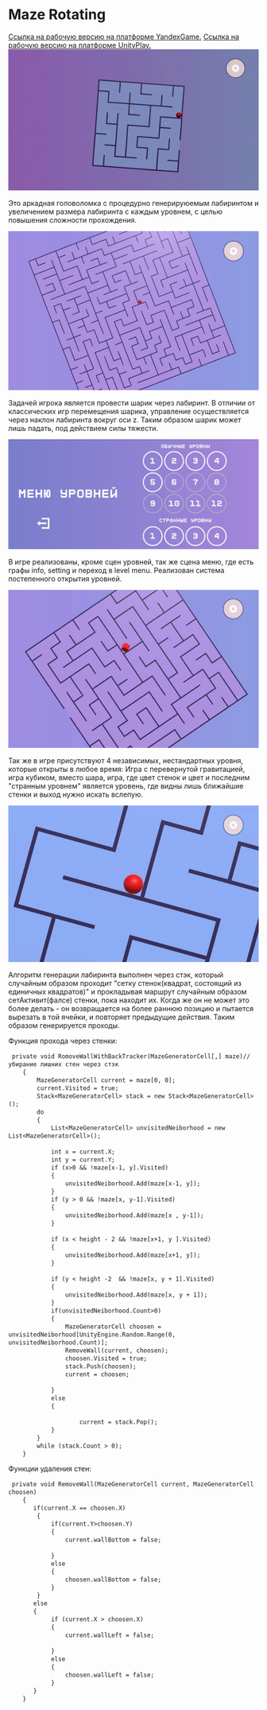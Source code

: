 #         Maze Rotating

[Ссылка на рабочую версию на платформе YandexGame.](https://yandex.ru/games/app/223428?lang=ru)
[Ссылка на рабочую версию на платформе UnityPlay.](https://play.unity.com/mg/other/testbuild_0_0_1)
![Уровень 5](/README_Additional_materials/ezgif.com-optimize.gif) 

Это аркадная головоломка с процедурно генерируюемым лабиринтом и увеличением размера лабиринта с каждым уровнем, с целью повышения сложности прохождения.

![Уровень 10](/README_Additional_materials/MazeRotateLevel10.jpg)

Задачей игрока является провести шарик через лабиринт. В отличии от классических игр перемещения шарика, управление осуществляется через наклон лабиринта вокруг оси z. Таким образом шарик может лишь падать, под действием силы тяжести.

![Уровень 5](/README_Additional_materials/menu.jpg)

В игре реализованы, кроме сцен уровней, так же сцена меню, где есть графы info, setting и переход в level menu. Реализован система постепенного открытия уровней. 

![Уровень 5](/README_Additional_materials/cube.jpg) 

Так же в игре присутствуют 4 независимых, нестандартных уровня, которые открыты в любое время: Игра с перевернутой гравитацией, игра кубиком, вместо шара, игра, где цвет стенок и цвет и последним "странным уровнем" является уровень, где видны лишь ближайшие стенки и выход нужно искать вслепую.

![Уровень 5](/README_Additional_materials/crazyCamera.jpg) 

Алгоритм генерации лабиринта выполнен через стэк, который случайным образом проходит "сетку стенок(квадрат, состоящий из единичных квадратов)" и прокладывая маршрут случайным образом сетАктивит(фалсе) стенки, пока находит их. Когда же он не может это более делать - он возвращается на более раннюю позицию и пытается вырезать в той ячейки, и повторяет предыдущие действия. Таким образом генерируется проходы.

Функция прохода через стенки:
```
 private void RomoveWallWithBackTracker(MazeGeneratorCell[,] maze)//убирание лишних стен через стэк
    {
        MazeGeneratorCell current = maze[0, 0];
        current.Visited = true;
        Stack<MazeGeneratorCell> stack = new Stack<MazeGeneratorCell>();
        do
        {
            List<MazeGeneratorCell> unvisitedNeiborhood = new List<MazeGeneratorCell>();

            int x = current.X;
            int y = current.Y;
            if (x>0 && !maze[x-1, y].Visited)
            {
                unvisitedNeiborhood.Add(maze[x-1, y]);
            }
            if (y > 0 && !maze[x, y-1].Visited)
            {
                unvisitedNeiborhood.Add(maze[x , y-1]);
            }

            if (x < height - 2 && !maze[x+1, y ].Visited)
            {
                unvisitedNeiborhood.Add(maze[x+1, y]);
            }

            if (y < height -2  && !maze[x, y + 1].Visited)
            {
                unvisitedNeiborhood.Add(maze[x, y + 1]);
            }
            if(unvisitedNeiborhood.Count>0)
            {
                MazeGeneratorCell choosen = unvisitedNeiborhood[UnityEngine.Random.Range(0, unvisitedNeiborhood.Count)];
                RemoveWall(current, choosen);
                choosen.Visited = true;
                stack.Push(choosen);
                current = choosen;

            }
            else
            {
                
                    current = stack.Pop();
            }
        }
        while (stack.Count > 0);
    }
```
Функции удаления стен:
```
 private void RemoveWall(MazeGeneratorCell current, MazeGeneratorCell choosen)
    {
       if(current.X == choosen.X)
        {
            if(current.Y>choosen.Y)
            {
                current.wallBottom = false;
               
            }
            else
            {
                choosen.wallBottom = false;
            }
        }
       else
       {
            if (current.X > choosen.X)
            {
                current.wallLeft = false;

            }
            else
            {
                choosen.wallLeft = false;
            }
       }
    }
```